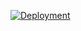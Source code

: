 [![Deployment](https://github.com/Olgasn/FuelStationBlazor/actions/workflows/deployment.yml/badge.svg)](https://github.com/Olgasn/FuelStationBlazor/actions/workflows/deployment.yml)
